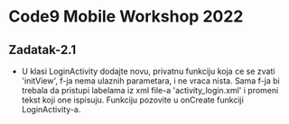 # Code9 Mobile Workshop 2022

## Zadatak-2.1
- U klasi LoginActivity dodajte novu, privatnu funkciju koja ce se zvati 'initView', f-ja nema ulaznih parametara, i ne vraca nista.
Sama f-ja bi trebala da pristupi labelama iz xml file-a 'activity_login.xml' i promeni tekst koji one ispisuju. Funkciju 
  pozovite u onCreate funkciji LoginActivity-a.